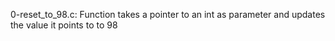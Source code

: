 0-reset_to_98.c: Function takes a pointer to an int as parameter and updates the value it points to to 98
